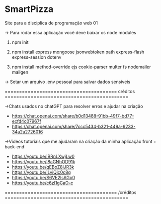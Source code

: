 # SmartPizza
Site para a disciplica de programação web 01

-> Para rodar essa aplicação você deve baixar os node modules
1. npm init

2. npm install express mongoose jsonwebtoken path express-flash express-session dotenv
3. npm install method-override ejs cookie-parser multer fs nodemailer mailgen

-> Setar um arquivo .env pessoal para salvar dados sensiveis  

======================================= créditos ===========================================
 
 ->Chats usados no chatGPT para resolver erros e ajudar na criação                     
                                                                                      
  * https://chat.openai.com/share/b0d13488-91bb-49f7-bd77-ecfd4c07967f                 
  * https://chat.openai.com/share/7ccc5434-b321-449a-9233-34a2a2726016                   
                                                                                  
 ->Videos tutoriais que me ajudaram na criação da minha aplicação front + back-end    
                                                                                  
  * https://youtu.be/lBRnLXwjLw0                                                         
  * https://youtu.be/l8aGNhOD91k                                               
  * https://youtu.be/qEBoZ8lJR3k                                                  
  * https://youtu.be/ILviQic0c8g                                                      
  * https://youtu.be/S6VE2lsAGo0                                                        
  * https://youtu.be/c6zI1gCaO-c 

======================================= /créditos ===========================================

